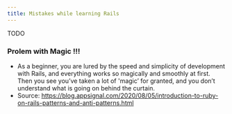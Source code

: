 ```yaml
---
title: Mistakes while learning Rails
---
```


TODO

### Prolem with Magic !!!
- As a beginner, you are lured by the speed and simplicity of development with Rails, and everything works so magically and smoothly at first. Then you see you’ve taken a lot of 'magic’ for granted, and you don’t understand what is going on behind the curtain.
- Source: https://blog.appsignal.com/2020/08/05/introduction-to-ruby-on-rails-patterns-and-anti-patterns.html


